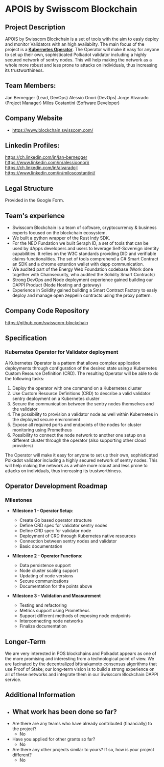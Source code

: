 # APOIS by Swisscom Blockchain

## Project Description

APOIS by Swisscom Blockchain is a set of tools with the aim to easly deploy and monitor Validators with an high availabilty.
The main focus of the project is a [**Kubernetes Operator**](https://kubernetes.io/docs/concepts/extend-kubernetes/operator/). The Operator will make it easy for anyone to set up their own, sophisticated Polkadot validator including a highly secured network of sentry nodes.
This will help making the network as a whole more robust and less prone to attacks on individuals, thus increasing its trustworthiness.

## Team Members:

Jan Bernegger (Lead, DevOps)
Alessio Onori (DevOps)
Jorge Alvarado (Project Manager)
Milos Costantini (Software Developer)

## Company Website

- https://www.blockchain.swisscom.com/

## Linkedin Profiles:

https://ch.linkedin.com/in/jan-bernegger
https://www.linkedin.com/in/alessioonori/
https://ch.linkedin.com/in/alvaradojl
https://www.linkedin.com/in/miloscostantini/

## Legal Structure

Provided in the Google Form.

## Team's experience

- Swisscom Blockchain is a team of software, cryptocurrency & business experts focused on the blockchain ecosystem.
- We built a python wrapper of the Rust Indy SDK.
- For the NEO Fundation we built Seraph ID, a set of tools that can be used by dApps developers and users to leverage Self-Sovereign identity capabilities. It relies on the W3C standards providing DID and verifiable claims functionalities. The set of tools comprehend a C# Smart Contract an SDK and a chrome extention wallet with dapp communication.
- We audited part of the Energy Web Foundation codebase (Work done together with Chainsecurity, who audited the Solidity Smart Contracts)
- Strong DevOps and Node deployment experience gained building our DAPPI Product (Node Hosting and gateway)
- Experience in Solidity gained building a Smart Contract Factory to easly deploy and manage open zeppelin contracts using
  the proxy pattern.

## Company Code Repository

https://github.com/swisscom-blockchain

## Specification

### Kubernetes Operator for Validator deployment

A Kubernetes Operator is a pattern that allows complex application deployments through configuration of the desired state using a Kubernetes Custom Resource Definition (CRD).
The resulting Operator will be able to do the following tasks:

1. Deploy the operator with one command on a Kubernetes cluster
2. Use Custom Resource Definitions (CRD) to describe a valid validator sentry deployment on a Kubernetes cluster
3. Secure the communication between the sentry nodes themselves and the validator
4. The possibility to provision a validator node as well within Kubernetes in the deployed secure environment
5. Expose all required ports and endpoints of the nodes for cluster monitoring using Prometheus
6. Possibility to connect the node network to another one setup on a different cluster through the operator (also supporting other cloud providers)

The Operator will make it easy for anyone to set up their own, sophisticated Polkadot validator including a highly secured network of sentry nodes.
This will help making the network as a whole more robust and less prone to attacks on individuals, thus increasing its trustworthiness.

## Operator Development Roadmap

### Milestones

* **Milestone 1 - Operator Setup**:
  * Create Go based operator structure
  * Define CRD spec for validator sentry nodes
  * Define CRD spec for validator node
  * Deployment of CRD through Kubernetes native resources
  * Connection between sentry nodes and validator
  * Basic documentation

* **Milestone 2 - Operator Functions**:
  * Data persistence support
  * Node cluster scaling support
  * Updating of node versions
  * Secure communications
  * Documentation for the points above

* **Milestone 3 - Validation and Measurement**
  * Testing and refactoring 
  * Metrics support using Prometheus
  * Support different methods of exposing node endpoints
  * Interconnecting node networks
  * Finalize documentation

## Longer-Term

We are very interested in POS blockchains and Polkadot appears as one of the more promising and interesting from a technological point of view. We are facinated by the
decentralized bft/nakamoto consensus algorithms that use Proof of Stake; our long-term vision is to build a strong experience on all of these networks and integrate them in our Swisscom Blockchain DAPPI service.

## Additional Information

- ## What work has been done so far?
- Are there are any teams who have already contributed (financially) to the project?
  - No
- Have you applied for other grants so far?
  - No
- Are there any other projects similar to yours? If so, how is your project different?
  - No
  

